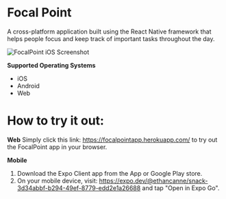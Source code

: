 ﻿# Focal Point

A cross-platform application built using the React Native framework that helps people focus and keep track of important tasks throughout the day.

![FocalPoint iOS Screenshot](https://lh3.googleusercontent.com/3C0BfeYlp2wJRFMd5gDIwoZa65_OJcJ08eZ5u9VhqJVmrQB-czsgB86yTy5fAjQXnGlYNgUB3F4tq1IGIgrKv_-4t4YA2_p6zEWwQqHUNYVhDeZXUYH9JdwJBLamgadg1QKA3ZS1ySeMg7mzvvf2PY9HxmEZWjOFNPWFS5PcN3LjsqYl7F7PFW7bAuk26Wq4cSqqX9gfmtJJHkW9IkxVCfOSY1QrJV90y1apEfhKJVVehI55RsVQ2ouhcm7Yqam8K9fY54j97tjEYGii1Ase6c6tJezcBtNCQMohepftt9zVlM1yn_hxx_NaKwODBFt4G1KIpbi6dyvPZi6Sn2ry_Lv4QSFxxhecuRVnCW1DH1bV_CTDNy53jIJ3ZDidORZ6IXtNarssezEORoVvBZKiFkDcpDZdV_eGH4QfNCcyug0MDfneKuewVj4IgYc7FAKg70idLiY0gt2hsHU6WgkMB454c8kv-bHB6Lw2mTm8dQRi-nhrtz3UeL0CtkCrFuuUxMFAVoWqbUSYARYHegeCcgkUeNV7xS2KgYDdPnGiala3UJFPDjobV0Dcbiru1JEboZY-fh70A8FzWyw108TviifyVZAWWJKx59htYTtxAb2XP8uwZchNT_7r1caelp-esjJcN-rZpFCkgLvH443TAcnAb7v3nx99cYTmG-_WWqcO6sOTiTQGsTJMF-6OqKCtaU09fWEweTaH1dySPn82_j29dA=w576-h1244-no?authuser=0)



**Supported Operating Systems**

 - iOS
 - Android
 - Web

# How to try it out:

**Web**
Simply click this link: https://focalpointapp.herokuapp.com/ to try out the FocalPoint app in your browser.

**Mobile**

 1. Download the Expo Client app from the App or Google Play store.
 2. On your mobile device, visit: https://expo.dev/@ethancanne/snack-3d34abbf-b294-49ef-8779-edd2e1a26688 and tap "Open in Expo Go".
 

